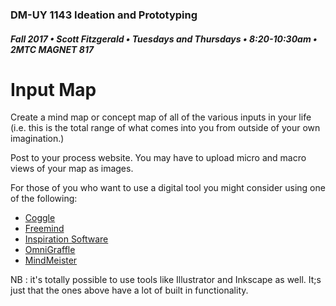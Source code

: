 ### DM-UY 1143 Ideation and Prototyping

##### Fall 2017 • Scott Fitzgerald • Tuesdays and Thursdays • 8:20-10:30am • 2MTC MAGNET 817

# Input Map

Create a mind map or concept map of all of the various inputs in your life \(i.e. this is the total range of what comes into you from outside of your own imagination.\)

Post to your process website. You may have to upload micro and macro views of your map as images.

For those of you who want to use a digital tool you might consider using one of the following:

* [Coggle](https://coggle.it/)
* [Freemind](http://freemind.sourceforge.net/wiki/index.php/Main_Page)
* [Inspiration Software](http://www.inspiration.com/Inspiration)
* [OmniGraffle](https://www.omnigroup.com/omnigraffle)
* [MindMeister](https://www.mindmeister.com/)

NB : it's totally possible to use tools like Illustrator and Inkscape as well. It;s just that the ones above have a lot of built in functionality.



